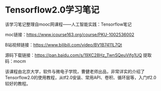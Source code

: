 # Tensorflow2.0学习笔记

该学习笔记整理自mooc网课程——人工智能实践：Tensorflow笔记

moc链接：https://www.icourse163.org/course/PKU-1002536002

B站视频链接：https://www.bilibili.com/video/BV1B7411L7Qt

源码下载链接：https://pan.baidu.com/s/19XC28Hz_TwnSQeuVifg1UQ 提取码：mocm

​		该课程由北京大学，软件与微电子学院，曹健老师出品，非常详实的介绍了Tensorflow2.0的使用教程，从tf2.0安装、常用API、卷积、循环层等，入门tf2.0较好的教程。